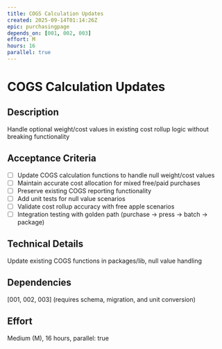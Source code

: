 ```yaml
---
title: COGS Calculation Updates
created: 2025-09-14T01:14:26Z
epic: purchasingpage
depends_on: [001, 002, 003]
effort: M
hours: 16
parallel: true
---
```


# COGS Calculation Updates

## Description
Handle optional weight/cost values in existing cost rollup logic without breaking functionality

## Acceptance Criteria
- [ ] Update COGS calculation functions to handle null weight/cost values
- [ ] Maintain accurate cost allocation for mixed free/paid purchases
- [ ] Preserve existing COGS reporting functionality
- [ ] Add unit tests for null value scenarios
- [ ] Validate cost rollup accuracy with free apple scenarios
- [ ] Integration testing with golden path (purchase → press → batch → package)

## Technical Details
Update existing COGS functions in packages/lib, null value handling

## Dependencies
[001, 002, 003] (requires schema, migration, and unit conversion)

## Effort
Medium (M), 16 hours, parallel: true